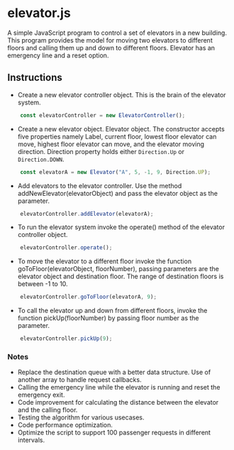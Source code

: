 # elevator.js

A simple JavaScript program to control a set of elevators in a new building. This program provides the model for moving two elevators to different floors and calling them up and down to different floors. Elevator has an emergency line and a reset option.

## Instructions

- Create a new elevator controller object. This is the brain of the elevator system. 
``` javascript
    const elevatorController = new ElevatorController();
```

- Create a new elevator object. Elevator object. The constructor accepts five properties namely Label, current floor, lowest floor elevator can move, highest floor elevator can move, and the elevator moving direction. Direction property holds either ```Direction.Up``` or ```Direction.DOWN```. 

``` javascript
    const elevatorA = new Elevator("A", 5, -1, 9, Direction.UP);
```

- Add elevators to the elevator controller. Use the method addNewElevator(elevatorObject) and pass the elevator object as the parameter.
``` javascript
    elevatorController.addElevator(elevatorA);
```

- To run the elevator system invoke the operate() method of the elevator controller object.
``` javascript
    elevatorController.operate();
```

- To move the elevator to a different floor invoke the function goToFloor(elevatorObject, floorNumber), passing parameters are the elevator object and destination floor. The range of destination floors is between -1 to 10. 

``` javascript
    elevatorController.goToFloor(elevatorA, 9);
```

- To call the elevator up and down from different floors, invoke the function pickUp(floorNumber) by passing floor number as the parameter.

``` javascript
    elevatorController.pickUp(9);
```

### Notes
- Replace the destination queue with a better data structure. Use of another array to handle request callbacks.
- Calling the emergency line while the elevator is running and reset the emergency exit.
- Code improvement for calculating the distance between the elevator and the calling floor. 
- Testing the algorithm for various usecases.
- Code performance optimization.
- Optimize the script to support 100 passenger requests in different intervals.